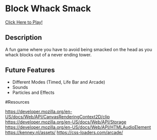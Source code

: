 # Block Whack Smack

[Click Here to Play!](https://phoenixxdevs.github.io/Block-Whack-Smack/ "My hi-score is 453")

## Description

A fun game where you have to avoid being smacked on the head as you whack blocks out of a never ending tower.

## Future Features

- Different Modes (Timed, Life Bar and Arcade)
- Sounds
- Particles and Effects

#Resources

https://developer.mozilla.org/en-US/docs/Web/API/CanvasRenderingContext2D/clip
https://developer.mozilla.org/en-US/docs/Web/API/Storage
https://developer.mozilla.org/en-US/docs/Web/API/HTMLAudioElement
https://kenney.nl/assets/
https://css-loaders.com/arcade/